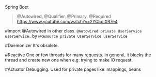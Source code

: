 Spring Boot

> @Autowired, @Qualifier, @Primary, @Required
https://www.youtube.com/watch?v=2YC5pIXR7e4

#import @Autowired in other class.
`@Autowired
private UserService userService;`
by 
`@Resource
private UserService userService`

#Daemonizer
It's obsolete.

#Reactive
One or few threads for many requests.
In general, it blocks the thread and create new one when e.g: trying to make IO request.

#Actuator
Debugging.
Used for private pages like: mappings, beans